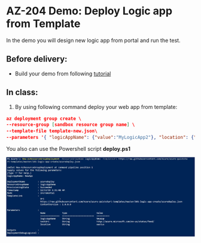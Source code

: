 # AZ-204 Demo: Deploy Logic app from Template

In the demo you will design new logic app from portal and run the test.

## Before delivery:

- Build your demo from following [tutorial](https://docs.microsoft.com/en-us/learn/modules/create-deploy-logic-apps-using-arm-templates/5-exercise-deploy-a-logic-app-using-a-parameterized-arm-template)

## In class:

1. By using following command deploy your web app from template:

```json
az deployment group create \
--resource-group [sandbox resource group name] \
--template-file template-new.json\
--parameters '{ "logicAppName": {"value":"MyLogicApp2"}, "location": {"value":"East US"}}'
```

You also can use the Powershell script **deploy.ps1**

![Deploy PS](deploying.jpg)
